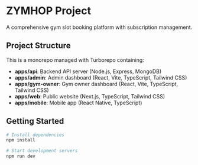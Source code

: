 # ZYMHOP Project

A comprehensive gym slot booking platform with subscription management.

## Project Structure

This is a monorepo managed with Turborepo containing:

- **apps/api**: Backend API server (Node.js, Express, MongoDB)
- **apps/admin**: Admin dashboard (React, Vite, TypeScript, Tailwind CSS)
- **apps/gym-owner**: Gym owner dashboard (React, Vite, TypeScript, Tailwind CSS)
- **apps/web**: Public website (Next.js, TypeScript, Tailwind CSS)
- **apps/mobile**: Mobile app (React Native, TypeScript)

## Getting Started

```bash
# Install dependencies
npm install

# Start development servers
npm run dev
